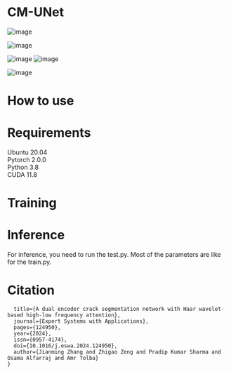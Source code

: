 # CM-UNet

![image](https://github.com/user-attachments/assets/330c184e-4e79-4a8f-b6c5-71c7ebd9cf54)



![image](https://github.com/user-attachments/assets/95523698-abe3-486c-8ba0-8afaef072cac)

![image](https://github.com/user-attachments/assets/596189a3-28b4-4e62-8127-e746a94b5f82) ![image](https://github.com/user-attachments/assets/b4359e71-e724-4b64-96eb-11d406022c05)

![image](https://github.com/user-attachments/assets/4b03fa7c-df49-4239-ac61-fe20f56b45d3)




# How to use

# Requirements
Ubuntu 20.04  
Pytorch 2.0.0  
Python 3.8  
CUDA 11.8


# Training


# Inference
For inference, you need to run the test.py. Most of the parameters are like for the train.py.

# Citation
```@article{ZHANG202412950,  
  title={A dual encoder crack segmentation network with Haar wavelet-based high-low frequency attention},  
  journal={Expert Systems with Applications},  
  pages={124950},  
  year={2024},  
  issn={0957-4174},  
  doi={10.1016/j.eswa.2024.124950},  
  author={Jianming Zhang and Zhigao Zeng and Pradip Kumar Sharma and Osama Alfarraj and Amr Tolba}  
}  
